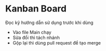 # Kanban Board
Đọc kỹ hướng dẫn sử dụng trước khi dùng
+ Vào file Main chạy
+ Sửa đổi thì tách nhánh
+ Gộp lại thì dùng pull request để tạo merge